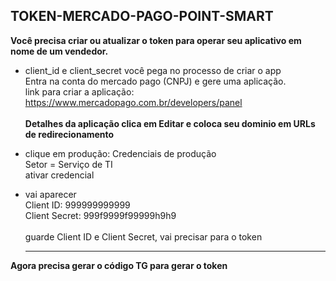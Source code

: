## TOKEN-MERCADO-PAGO-POINT-SMART

<b>Você precisa criar ou atualizar o token para operar seu aplicativo em nome de um vendedor.</b><br>

- client_id e client_secret você pega no processo de criar o app<br>
  Entra na conta do mercado pago (CNPJ) e gere uma aplicação.<br>
  link para criar a aplicação: https://www.mercadopago.com.br/developers/panel<br><br>
  <b>Detalhes da aplicação clica em Editar e coloca seu dominio em URLs de redirecionamento</b><br>

- clique em produção: Credenciais de produção<br>
  Setor = Serviço de TI<br>
  ativar credencial <br>
- vai aparecer<br>
  Client ID: 999999999999<br>
  Client Secret: 999f9999f99999h9h9<br><br>
  guarde Client ID e Client Secret, vai precisar para o token<br><hr>

<b>Agora precisa gerar o código TG para gerar o token</b><br>
